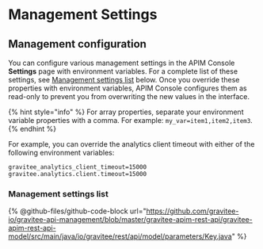# Management Settings

## Management configuration

You can configure various management settings in the APIM Console **Settings** page with environment variables. For a complete list of these settings, see [Management settings list](management-settings.md#management-settings-list) below. Once you override these properties with environment variables, APIM Console configures them as read-only to prevent you from overwriting the new values in the interface.

{% hint style="info" %}
For array properties, separate your environment variable properties with a comma. For example: `my_var=item1,item2,item3`.
{% endhint %}

For example, you can override the analytics client timeout with either of the following environment variables:

```
gravitee_analytics_client_timeout=15000
gravitee.analytics.client.timeout=15000
```

### Management settings list

{% @github-files/github-code-block url="https://github.com/gravitee-io/gravitee-api-management/blob/master/gravitee-apim-rest-api/gravitee-apim-rest-api-model/src/main/java/io/gravitee/rest/api/model/parameters/Key.java" %}
